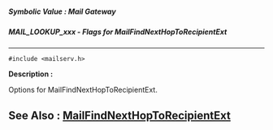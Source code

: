 ##### Symbolic Value : Mail Gateway
##### MAIL_LOOKUP_xxx - Flags for MailFindNextHopToRecipientExt
---
```
#include <mailserv.h>
```
**Description :**

Options for MailFindNextHopToRecipientExt.

**See Also :**
[MailFindNextHopToRecipientExt](/domino-c-api-docs/reference/Func/MailFindNextHopToRecipientExt)
---
